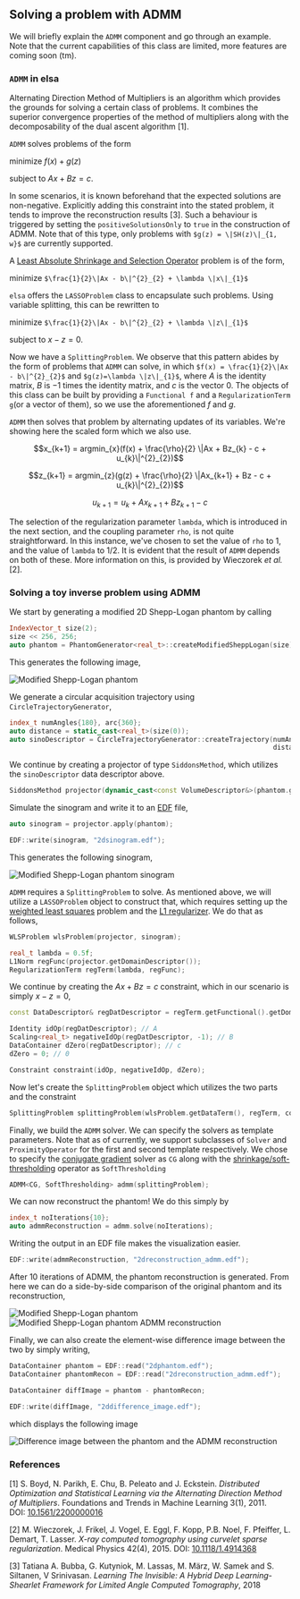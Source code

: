 Solving a problem with ADMM
-----------------------------
We will briefly explain the `ADMM` component and go through an example. 
Note that the current capabilities of this class are limited, more features are coming soon (tm).

### `ADMM` in elsa

Alternating Direction Method of Multipliers is an algorithm which provides the grounds for solving a certain class of
problems. 
It combines the superior convergence properties of the method of multipliers along with the decomposability of
the dual ascent algorithm [1].

`ADMM` solves problems of the form

minimize $f(x) + g(z)$

subject to  $Ax + Bz = c$.

In some scenarios, it is known beforehand that the expected solutions are non-negative. Explicitly adding this 
constraint into the stated problem, it tends to improve the reconstruction results [3]. Such a behaviour is triggered by
setting the `positiveSolutionsOnly` to `true` in the construction of ADMM. Note that of this type, only problems with 
`$g(z) = \|SH(z)\|_{1, w}$` are currently supported.

A [Least Absolute Shrinkage and Selection Operator](https://www.stat.cmu.edu/~ryantibs/papers/lassounique.pdf) problem
is of the form,

minimize `$\frac{1}{2}\|Ax - b\|^{2}_{2} + \lambda \|x\|_{1}$`

`elsa` offers the `LASSOProblem` class to encapsulate such problems. Using variable splitting, this can be rewritten to

minimize `$\frac{1}{2}\|Ax - b\|^{2}_{2} + \lambda \|z\|_{1}$`

subject to $x - z = 0$.

Now we have a `SplittingProblem`. We observe that this pattern abides by the form of problems that `ADMM` can solve, in
which `$f(x) = \frac{1}{2}\|Ax - b\|^{2}_{2}$` and `$g(z)=\lambda \|z\|_{1}$`, where $A$ is the identity matrix, $B$ is
$-1$ times the identity matrix, and $c$ is the vector $0$. 
The objects of this class can be built by providing a `Functional f` and a `RegularizationTerm g`(or a vector of them), 
so we use the aforementioned $f$ and $g$.

`ADMM` then solves that problem by alternating updates of its variables. We're showing here the scaled form which we
also use.

```math
x_{k+1} = argmin_{x}(f(x) + \frac{\rho}{2} \|Ax + Bz_{k} - c + u_{k}\|^{2}_{2})
```


```math
z_{k+1} = argmin_{z}(g(z) + \frac{\rho}{2} \|Ax_{k+1} + Bz - c + u_{k}\|^{2}_{2})
```

```math
u_{k+1} = u_{k} + Ax_{k+1} + Bz_{k+1} - c
```


The selection of the regularization parameter `lambda`, which is introduced in the next section, and the coupling
parameter `rho`, is not quite straightforward. 
In this instance, we've chosen to set the value of `rho` to 1, and the
value of `lambda` to 1/2. 
It is evident that the result of `ADMM` depends on both of these. More information on this, is
provided by Wieczorek *et al.* [2].

### Solving a toy inverse problem using ADMM

We start by generating a modified 2D Shepp-Logan phantom by calling

```c++
IndexVector_t size(2);
size << 256, 256;
auto phantom = PhantomGenerator<real_t>::createModifiedSheppLogan(size);
```

This generates the following image,

![Modified Shepp-Logan phantom](./images/2dphantom.png)

We generate a circular acquisition trajectory using `CircleTrajectoryGenerator`,

```c++
index_t numAngles{180}, arc{360};
auto distance = static_cast<real_t>(size(0));
auto sinoDescriptor = CircleTrajectoryGenerator::createTrajectory(numAngles, phantom.getDataDescriptor(), arc, 
                                                                  distance * 100.0f, distance);
```

We continue by creating a projector of type `SiddonsMethod`, which utilizes the `sinoDescriptor` data descriptor above.

```c++
SiddonsMethod projector(dynamic_cast<const VolumeDescriptor&>(phantom.getDataDescriptor()), *sinoDescriptor);
```

Simulate the sinogram and write it to an [EDF](https://en.wikipedia.org/wiki/European_Data_Format) file,

```c++
auto sinogram = projector.apply(phantom);

EDF::write(sinogram, "2dsinogram.edf");
```

This generates the following sinogram,

![Modified Shepp-Logan phantom sinogram](./images/2dsinogram.png)

`ADMM` requires a `SplittingProblem` to solve. 
As mentioned above, we will utilize a `LASSOProblem` object to construct
that, which requires setting up the [weighted least squares](https://en.wikipedia.org/wiki/Weighted_least_squares)
problem and the [L1 regularizer](https://en.wikipedia.org/wiki/Regularization_\(mathematics\)). 
We do that as follows,

```c++
WLSProblem wlsProblem(projector, sinogram);

real_t lambda = 0.5f;
L1Norm regFunc(projector.getDomainDescriptor());
RegularizationTerm regTerm(lambda, regFunc);
```

We continue by creating the $Ax + Bz = c$ constraint, which in our scenario is simply $x - z = 0$,

```c++
const DataDescriptor& regDatDescriptor = regTerm.getFunctional().getDomainDescriptor();

Identity idOp(regDatDescriptor); // A
Scaling<real_t> negativeIdOp(regDatDescriptor, -1); // B
DataContainer dZero(regDatDescriptor); // c
dZero = 0; // 0

Constraint constraint(idOp, negativeIdOp, dZero);
```

Now let's create the `SplittingProblem` object which utilizes the two parts and the constraint

```c++
SplittingProblem splittingProblem(wlsProblem.getDataTerm(), regTerm, constraint);
```

Finally, we build the `ADMM` solver. 
We can specify the solvers as template parameters. Note that as of currently, we
support subclasses of `Solver` and `ProximityOperator` for the first and second template respectively. We chose to
specify the [conjugate gradient](https://en.wikipedia.org/wiki/Conjugate_gradient_method) solver as `CG` along with
the [shrinkage/soft-thresholding](http://www.cs.cmu.edu/afs/cs/Web/People/airg/readings/2012_02_21_a_fast_iterative_shrinkage-thresholding.pdf#page=3)
operator as `SoftThresholding`

```c++
ADMM<CG, SoftThresholding> admm(splittingProblem);
```

We can now reconstruct the phantom! We do this simply by

```c++
index_t noIterations{10};
auto admmReconstruction = admm.solve(noIterations);
```

Writing the output in an EDF file makes the visualization easier.

```c++
EDF::write(admmReconstruction, "2dreconstruction_admm.edf");
```

After 10 iterations of ADMM, the phantom reconstruction is generated. 
From here we can do a side-by-side comparison of the original phantom and its reconstruction,

![Modified Shepp-Logan phantom](./images/2dphantom.png)
![Modified Shepp-Logan phantom ADMM reconstruction](./images/2dreconstruction_admm.png)

Finally, we can also create the element-wise difference image between the two by simply writing,

```c++
DataContainer phantom = EDF::read("2dphantom.edf");
DataContainer phantomRecon = EDF::read("2dreconstruction_admm.edf");

DataContainer diffImage = phantom - phantomRecon;

EDF::write(diffImage, "2ddifference_image.edf");
```

which displays the following image

![Difference image between the phantom and the ADMM reconstruction](./images/2ddifference_image.png)

### References

[1] S. Boyd, N. Parikh, E. Chu, B. Peleato and J. Eckstein. *Distributed Optimization and Statistical Learning via the 
Alternating Direction Method of Multipliers*. Foundations and Trends in Machine Learning 3(1), 2011.  
DOI: [10.1561/2200000016](http://dx.doi.org/10.1561/2200000016)

[2] M. Wieczorek, J. Frikel, J. Vogel, E. Eggl, F. Kopp, P.B. Noel, F. Pfeiffer, L. Demart, T. Lasser. *X-ray computed 
tomography using curvelet sparse regularization*. Medical Physics 42(4), 2015. 
DOI: [10.1118/1.4914368](https://dx.doi.org/10.1118/1.4914368)

[3] Tatiana A. Bubba, G. Kutyniok, M. Lassas, M. März, W. Samek and S. Siltanen, V Srinivasan. *Learning The Invisible: 
A Hybrid Deep Learning-Shearlet Framework for Limited Angle Computed Tomography*, 2018
